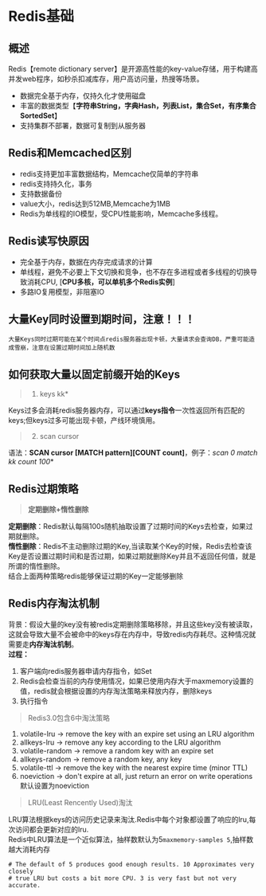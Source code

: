 Redis基础
============
## 概述
Redis【remote dictionary server】是开源高性能的key-value存储，用于构建高并发web程序，如秒杀扣减库存，用户高访问量，热搜等场景。  
- 数据完全基于内存，仅持久化才使用磁盘
- 丰富的数据类型【**字符串String，字典Hash，列表List，集合Set，有序集合SortedSet**】
- 支持集群不部署，数据可复制到从服务器
## Redis和Memcached区别
- redis支持更加丰富数据结构，Memcache仅简单的字符串
- redis支持持久化，事务
- 支持数据备份
- value大小，redis达到512MB,Memcache为1MB
- Redis为单线程的IO模型，受CPU性能影响，Memcache多线程。
## Redis读写快原因
- 完全基于内存，数据在内存完成请求的计算
- 单线程，避免不必要上下文切换和竞争，也不存在多进程或者多线程的切换导致消耗CPU, [**CPU多核，可以单机多个Redis实例**]
- 多路IO复用模型，非阻塞IO

## 大量Key同时设置到期时间，注意！！！
```
大量Keys同时过期可能在某个时间点redis服务器出现卡顿，大量请求会查询DB，严重可能造成雪崩，注意在设置过期时间加上随机数
```
## 如何获取大量以固定前缀开始的Keys
> 1. keys kk*  

Keys过多会消耗redis服务器内存，可以通过**keys指令**一次性返回所有匹配的keys;但keys过多可能出现卡顿，产线环境慎用。  

> 2. scan cursor  

语法：**SCAN cursor [MATCH pattern][COUNT count]**，例子：**scan 0 match kk* count 100**  

## Redis过期策略
> **定期删除+惰性删除**  

**定期删除**：Redis默认每隔100s随机抽取设置了过期时间的Keys去检查，如果过期就删除。  
**惰性删除**：Redis不主动删除过期的Key,当读取某个Key的时候，Redis去检查该Key是否设置过期时间和是否过期，如果过期就删除Key并且不返回任何值，就是所谓的惰性删除。  
结合上面两种策略redis能够保证过期的Key一定能够删除

## Redis内存淘汰机制
背景：假设大量的key没有被redis定期删除策略移除，并且这些key没有被读取，这就会导致大量不会被命中的keys存在内存中，导致redis内存耗尽。这种情况就需要走**内存淘汰机制**。  
**过程：**  
1. 客户端向redis服务器申请内存指令，如Set
2. Redis会检查当前的内存使用情况，如果已使用内存大于maxmemory设置的值，redis就会根据设置的内存淘汰策略来释放内存，删除keys
3. 执行指令
> Redis3.0包含6中淘汰策略  

1. volatile-lru -> remove the key with an expire set using an LRU algorithm
2. allkeys-lru -> remove any key according to the LRU algorithm
3. volatile-random -> remove a random key with an expire set
4. allkeys-random -> remove a random key, any key
5. volatile-ttl -> remove the key with the nearest expire time (minor TTL)
6. noeviction -> don't expire at all, just return an error on write operations  
默认设置为noeviction
> LRU(Least Rencently Used)淘汰

LRU算法根据keys的访问历史记录来淘汰.Redis中每个对象都设置了响应的lru,每次访问都会更新对应的lru.  
Redis中LRU算法是一个近似算法，抽样数默认为5```maxmemory-samples 5```,抽样数越大消耗内存
```
# The default of 5 produces good enough results. 10 Approximates very closely
# true LRU but costs a bit more CPU. 3 is very fast but not very accurate.
```
